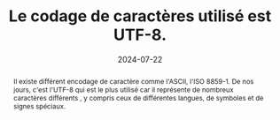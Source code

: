 ---
N: '226'
Rubrique: Structure et code
title: Le codage de caractères utilisé est UTF-8. 
detail: Le codage de caractères utilisé est UTF-8. 
abstract: Il existe différent encodage de caractère comme l'ASCII, l'ISO 8859-1.  De nos jours, c'est l'UTF-8 qui est le plus utilisé car il représente de nombreux caractères différents , y compris ceux de différentes langues, de symboles et de signes spéciaux.
categories: 
    - "Structure et code"
agrege: O4226-E071
opquast: '4 226'
indiceebook: '71'
description: "Règle n° 071"
before: "070"
weight: "071"
after: "072"
actif: '1'
layout: rules
date: 2024-07-22
tags: 
    - "Affichage"
    - "Lisibilité"
objectif: 
    - "Garantir que tous les caractères sont encodés selon la norme UTF-8 afin d'éviter les problèmes d’affichage"
    - "Assurer une représentation précise des caractères"
Meo: 
    - "Configurer les outils de productions et les bases de données en  UTF-8 comme encodage de caractères par défaut"
    - "Mettre la valeur UTF-8 à l'attribut charset de la balise meta"
Controle: 
    - "Vérifier le code source de la page HTML de l'epub&nbsp;: Il faut que la balise meta avec l'attribut charset  soit définit sur UTF-8  et se situe dans la balise head de la page HTML"
epubcheck: true
ace: false
humancheck: false
ReadiumGoToolkit: 
Source: 
    - "Opquast"
Referentiel: 
    - "[EPUB 3 Specification](https://www.w3.org/publishing/epub3/)"
steps: 
    - "Fabrication"
---